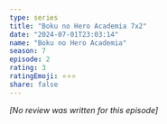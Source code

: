 ```yaml
---
type: series
title: "Boku no Hero Academia 7x2"
date: "2024-07-01T23:03:14"
name: "Boku no Hero Academia"
season: 7
episode: 2
rating: 3
ratingEmoji: ⭐️⭐️⭐️
share: false
---
```


*[No review was written for this episode]*
